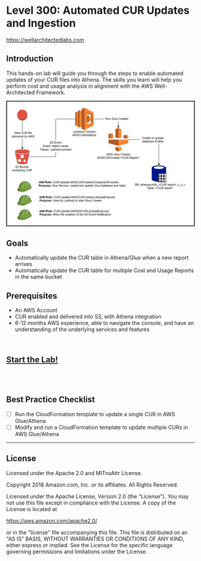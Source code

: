 # Level 300: Automated CUR Updates and Ingestion
https://wellarchitectedlabs.com 

## Introduction
 This hands-on lab will guide you through the steps to enable automated updates of your CUR files into Athena. The skills you learn will help you perform cost and usage analysis in alignment with the AWS Well-Architected Framework.

![Images/Setup.png](Images/Setup.png)

## Goals
- Automatically update the CUR table in Athena/Glue when a new report arrives
- Automatically update the CUR table for multiple Cost and Usage Reports in the same bucket



## Prerequisites
- An AWS Account
- CUR enabled and delivered into S3, with Athena integration
- 6-12 months AWS experience, able to navigate the console, and have an understanding of the underlying services and features


<BR>

## [Start the Lab!](Lab_Guide.md)

<BR>
<BR>

## Best Practice Checklist 
- [ ] Run the CloudFormation template to update a single CUR in AWS Glue/Athena
- [ ] Modify and run a CloudFormation template to update multiple CURs in AWS Glue/Athena

***

## License

Licensed under the Apache 2.0 and MITnoAttr License.

Copyright 2018 Amazon.com, Inc. or its affiliates. All Rights Reserved.

Licensed under the Apache License, Version 2.0 (the "License"). You may not use this file except in compliance with the License. A copy of the License is located at

https://aws.amazon.com/apache2.0/

or in the "license" file accompanying this file. This file is distributed on an "AS IS" BASIS, WITHOUT WARRANTIES OR CONDITIONS OF ANY KIND, either express or implied. See the License for the specific language governing permissions and limitations under the License.
